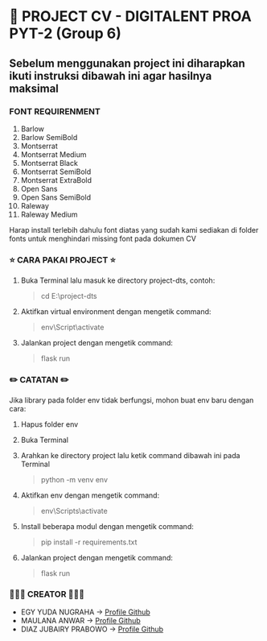 :star2: PROJECT CV - DIGITALENT PROA PYT-2 (Group 6)<a name="TOP"></a>
===================

## Sebelum menggunakan project ini diharapkan ikuti instruksi dibawah ini agar hasilnya maksimal ##

### FONT REQUIRENMENT ###
1. Barlow
2. Barlow SemiBold
3. Montserrat
4. Montserrat Medium
5. Montserrat Black
6. Montserrat SemiBold
7. Montserrat ExtraBold
8. Open Sans
9. Open Sans SemiBold
10. Raleway
11. Raleway Medium

Harap install terlebih dahulu font diatas yang sudah kami sediakan di folder fonts untuk
menghindari missing font pada dokumen CV

### :star: CARA PAKAI PROJECT :star: ###
1. Buka Terminal lalu masuk ke directory project-dts, contoh:
    > cd E:\project-dts

2. Aktifkan virtual environment dengan mengetik command:
    > env\Script\activate

3. Jalankan project dengan mengetik command:
    > flask run

### :pencil2: CATATAN :pencil2: ###
Jika library pada folder env tidak berfungsi, mohon buat env baru dengan cara:

1. Hapus folder env
2. Buka Terminal
3. Arahkan ke directory project lalu ketik command dibawah ini pada Terminal
    > python -m venv env

4. Aktifkan env dengan mengetik command:
    > env\Scripts\activate

5. Install beberapa modul dengan mengetik command:
    > pip install -r requirements.txt

6. Jalankan project dengan mengetik command:
    > flask run

### :family_man_boy_boy: CREATOR :family_man_boy_boy: ###
- EGY YUDA NUGRAHA -> [Profile Github](https://github.com/egyyudanugraha)
- MAULANA ANWAR -> [Profile Github](https://github.com/Maul-san)
- DIAZ JUBAIRY PRABOWO -> [Profile Github](https://github.com/diazers)

